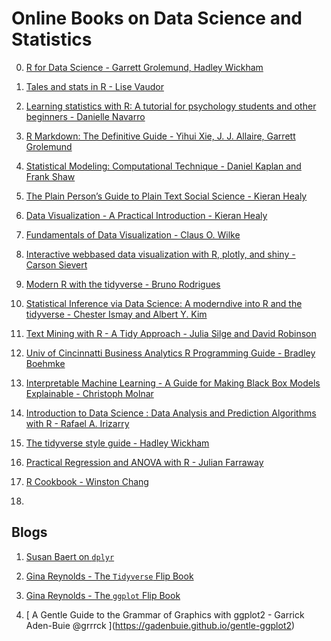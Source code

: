 Online Books on Data Science and Statistics
================

0.  [R for Data Science - Garrett Grolemund, Hadley
    Wickham](https://r4ds.had.co.nz/)

1.  [Tales and stats in R - Lise
    Vaudor](http://perso.ens-lyon.fr/lise.vaudor/grimoireStat/_book/)

2.  [Learning statistics with R: A tutorial for psychology students and
    other beginners - Danielle
    Navarro](https://learningstatisticswithr.com/book/)

3.  [R Markdown: The Definitive Guide - Yihui Xie, J. J. Allaire,
    Garrett Grolemund](https://bookdown.org/yihui/rmarkdown/)

4.  [Statistical Modeling: Computational Technique - Daniel Kaplan and
    Frank Shaw](http://mosaic-web.org/go/SM2-technique/)

5.  [The Plain Person’s Guide to Plain Text Social Science - Kieran
    Healy](http://plain-text.co/index.html#introduction)

6.  [Data Visualization - A Practical Introduction - Kieran
    Healy](https://socviz.co/)

7.  [Fundamentals of Data Visualization - Claus O.
    Wilke](https://serialmentor.com/dataviz/)

8.  [Interactive webbased data visualization with R, plotly, and shiny -
    Carson Sievert](https://plotly-r.com/)

9.  [Modern R with the tidyverse - Bruno
    Rodrigues](https://b-rodrigues.github.io/modern_R/)

10. [Statistical Inference via Data Science: A moderndive into R and the
    tidyverse - Chester Ismay and Albert Y.
    Kim](https://moderndive.com/)

11. [Text Mining with R - A Tidy Approach - Julia Silge and David
    Robinson](https://www.tidytextmining.com/)

12. [Univ of Cincinnatti Business Analytics R Programming Guide -
    Bradley Boehmke](https://uc-r.github.io/)

13. [Interpretable Machine Learning - A Guide for Making Black Box
    Models Explainable - Christoph
    Molnar](https://christophm.github.io/interpretable-ml-book/)

14. [Introduction to Data Science : Data Analysis and Prediction
    Algorithms with R - Rafael A.
    Irizarry](https://rafalab.github.io/dsbook/)

15. [The tidyverse style guide - Hadley
    Wickham](https://style.tidyverse.org/)

16. [Practical Regression and ANOVA with R - Julian
    Farraway](https://cloud.r-project.org/doc/contrib/Faraway-PRA.pdf)

17. [R Cookbook - Winston Chang](http://www.cookbook-r.com/Graphs/)

18. 
## Blogs

1.  [Susan Baert on
    `dplyr`](https://suzanbaert.netlify.com/2018/01/dplyr-tutorial-1/)

2.  [Gina Reynolds - The `Tidyverse` Flip
    Book](https://evamaerey.github.io/tidyverse_in_action/tidyverse_in_action.html#1)

3.  [Gina Reynolds - The `ggplot` Flip
    Book](https://evamaerey.github.io/ggplot_flipbook/ggplot_flipbook_xaringan.html#1)

4.  \[ A Gentle Guide to the Grammar of Graphics with ggplot2 - Garrick
    Aden-Buie @grrrck \](<https://gadenbuie.github.io/gentle-ggplot2>)

